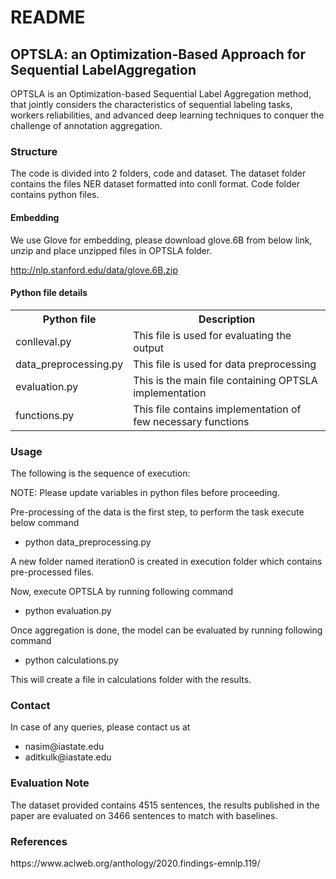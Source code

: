 <html>
<h1>README</h1>
<h2>OPTSLA: an Optimization-Based Approach for Sequential LabelAggregation </h2>
<p>OPTSLA is an Optimization-based Sequential Label Aggregation method, that jointly considers the characteristics of
 sequential labeling tasks, workers reliabilities, and advanced deep learning techniques to conquer the challenge of annotation aggregation.</p>

<h3>Structure</h3>
The code is divided into 2 folders, code and dataset. The dataset folder contains the
files NER dataset formatted into conll format. Code folder contains python files.

<h4>Embedding</h4>

We use Glove for embedding, please download glove.6B from below link, unzip and place unzipped
files in OPTSLA folder.

http://nlp.stanford.edu/data/glove.6B.zip

<h4>Python file details</h4>

 <table style="width:100%">
  <tr>
    <th>Python file</th>
    <th>Description</th>
  </tr>
  <tr>
    <td>conlleval.py</td>
    <td>This file is used for evaluating the output</td>
  </tr>
  <tr>
    <td>data_preprocessing.py</td>
    <td>This file is used for data preprocessing</td>
  </tr>
  <tr>
    <td>evaluation.py</td>
    <td>This is the main file containing OPTSLA implementation</td>
  </tr>
  <tr>
    <td>functions.py</td>
    <td>This file contains implementation of few necessary functions</td>
  </tr>
</table> 

<h3>Usage</h3>
The following is the sequence of execution:

NOTE: Please update variables in python files before proceeding.

Pre-processing of the data is the first step, to perform the task execute below command
<ul>
  <li>python data_preprocessing.py</li>
</ul> 

A new folder named iteration0 is created in execution folder which contains pre-processed files.

Now, execute OPTSLA by running following command
<ul>
  <li>python evaluation.py</li>
</ul> 

Once aggregation is done, the model can be evaluated by running following command
<ul>
  <li>python calculations.py</li>
</ul>

This will create a file in calculations folder with the results.


<h3>Contact</h3>

In case of any queries, please contact us at
<ul>
  <li>nasim@iastate.edu</li>
  <li>aditkulk@iastate.edu</li>
</ul>

<h3>Evaluation Note</h3>
The dataset provided contains 4515 sentences, the results published in the paper are evaluated on 3466 sentences to match with baselines.

<h3>References</h3>
https://www.aclweb.org/anthology/2020.findings-emnlp.119/

</html>
